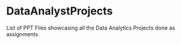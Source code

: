 # DataAnalystProjects
List of PPT Files showcasing all the Data Analytics Projects done as assignments
